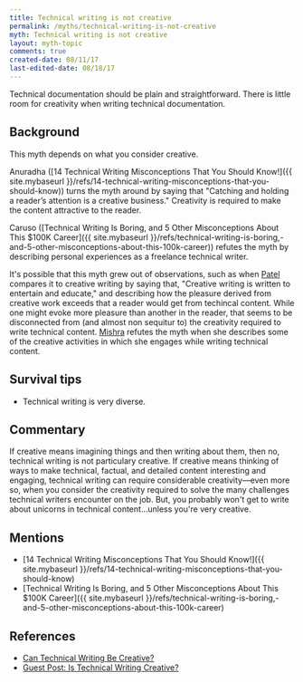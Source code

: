 ```yaml
---
title: Technical writing is not creative
permalink: /myths/technical-writing-is-not-creative
myth: Technical writing is not creative
layout: myth-topic
comments: true
created-date: 08/11/17
last-edited-date: 08/18/17
---
```


Technical documentation should be plain and straightforward. There is little room for creativity when writing technical documentation.

## Background

This myth depends on what you consider creative. 

Anuradha ([14 Technical Writing Misconceptions That You Should Know!]({{ site.mybaseurl }}/refs/14-technical-writing-misconceptions-that-you-should-know)) turns the myth around by saying that "Catching and holding a reader’s attention is a creative business." Creativity is required to make the content attractive to the reader.

Caruso ([Technical Writing Is Boring, and 5 Other Misconceptions About This $100K Career]({{ site.mybaseurl }}/refs/technical-writing-is-boring,-and-5-other-misconceptions-about-this-100k-career)) refutes the myth by describing personal experiences as a freelance technical writer.

It's possible that this myth grew out of observations, such as when [Patel](http://www.writerstreasure.com/creative-writing-technical-writing/) compares it to creative writing by saying that, "Creative writing is written to entertain and educate," and describing how the pleasure derived from creative work exceeds that a reader would get from techincal content. While one might evoke more pleasure than another in the reader, that seems to be disconnected from (and almost non sequitur to) the creativity required to write technical content. [Mishra](http://idratherbewriting.com/2012/03/14/guest-post-is-technical-writing-creative/) refutes the myth when she describes some of the creative activities in which she engages while writing technical content.

## Survival tips

* Technical writing is very diverse. 

## Commentary

If creative means imagining things and then writing about them, then no, technical writing is not particulary creative. If creative means thinking of ways to make technical, factual, and detailed content interesting and engaging, technical writing can require considerable creativity&mdash;even more so, when you consider the creativity required to solve the many challenges technical writers encounter on the job. But, you probably won't get to write about unicorns in technical content...unless you're very creative.

## Mentions

* [14 Technical Writing Misconceptions That You Should Know!]({{ site.mybaseurl }}/refs/14-technical-writing-misconceptions-that-you-should-know)
* [Technical Writing Is Boring, and 5 Other Misconceptions About This $100K Career]({{ site.mybaseurl }}/refs/technical-writing-is-boring,-and-5-other-misconceptions-about-this-100k-career)

## References

* [Can Technical Writing Be Creative?](http://www.writerstreasure.com/creative-writing-technical-writing/)
* [Guest Post: Is Technical Writing Creative?](http://idratherbewriting.com/2012/03/14/guest-post-is-technical-writing-creative/)

